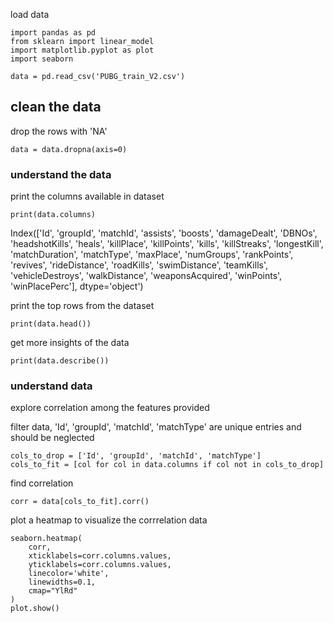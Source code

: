 
load data
```
import pandas as pd
from sklearn import linear_model
import matplotlib.pyplot as plot
import seaborn

data = pd.read_csv('PUBG_train_V2.csv')
```


## clean the data

drop the rows with 'NA'
 
```
data = data.dropna(axis=0)
```

### understand the data

print the columns available in dataset

```
print(data.columns)
```

Index(['Id', 'groupId', 'matchId', 'assists', 'boosts', 'damageDealt', 'DBNOs',
       'headshotKills', 'heals', 'killPlace', 'killPoints', 'kills',
       'killStreaks', 'longestKill', 'matchDuration', 'matchType', 'maxPlace',
       'numGroups', 'rankPoints', 'revives', 'rideDistance', 'roadKills',
       'swimDistance', 'teamKills', 'vehicleDestroys', 'walkDistance',
       'weaponsAcquired', 'winPoints', 'winPlacePerc'],
      dtype='object')


print the top rows from the dataset

```
print(data.head())
```

get more insights of the data
```
print(data.describe())

```

### understand data

explore correlation among the features provided

filter data, 'Id', 'groupId', 'matchId', 'matchType' are unique entries and should be neglected 
```
cols_to_drop = ['Id', 'groupId', 'matchId', 'matchType']
cols_to_fit = [col for col in data.columns if col not in cols_to_drop]
```
find correlation
```
corr = data[cols_to_fit].corr()
```

plot a heatmap to visualize the corrrelation data
```
seaborn.heatmap(
    corr,
    xticklabels=corr.columns.values,
    yticklabels=corr.columns.values,
    linecolor='white',
    linewidths=0.1,
    cmap="YlRd"
)
plot.show()
```
